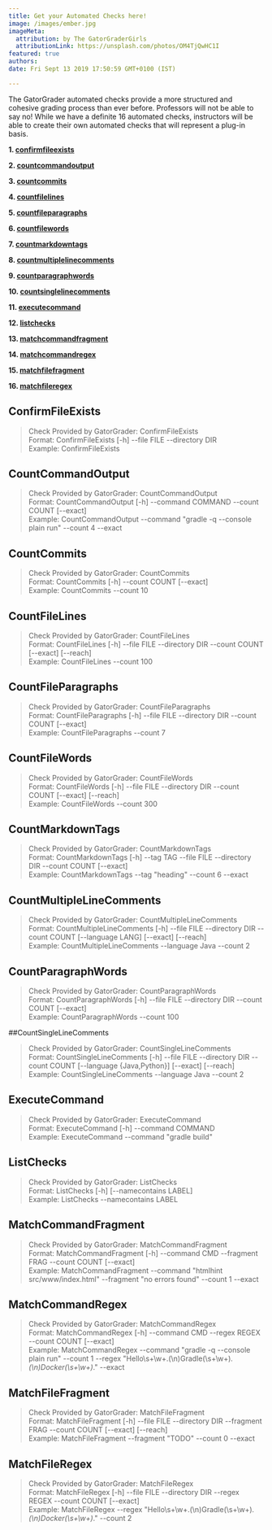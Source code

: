 ```yaml
---
title: Get your Automated Checks here!
image: /images/ember.jpg
imageMeta:
  attribution: by The GatorGraderGirls
  attributionLink: https://unsplash.com/photos/OM4TjQwHC1I
featured: true
authors:
date: Fri Sept 13 2019 17:50:59 GMT+0100 (IST)

---
```


The GatorGrader automated checks provide a more structured and cohesive grading
process than ever before. Professors will not be able to say no! While we have
a definite 16 automated checks, instructors will be able to create their own
automated checks that will represent a plug-in basis.

**1. [confirmfileexists](#confirmfileexists)**<br>

**2. [countcommandoutput](#countcommandoutput)**<br>

**3. [countcommits](#countcommits)**<br>

**4. [countfilelines](#countfilelines)**<br>

**5. [countfileparagraphs](#countfileparagraphs)**<br>

**6. [countfilewords](#countfilewords)**<br>

**7. [countmarkdowntags](#countmarkdowntags)**<br>

**8. [countmultiplelinecomments](#countmultiplelinecomments)**<br>

**9. [countparagraphwords](#countparagraphwords)**<br>

**10. [countsinglelinecomments](#countsinglelinecomments)**<br>

**11. [executecommand](#executecommand)**<br>

**12. [listchecks](#listchecks)**<br>

**13. [matchcommandfragment](#matchcommandfragment)**<br>

**14. [matchcommandregex](#matchcommandregex)**<br>

**15. [matchfilefragment](#matchfilefragment)**<br>

**16. [matchfileregex](#matchfileregex)**<br>

## ConfirmFileExists
> Check Provided by GatorGrader: ConfirmFileExists<br>
> Format: ConfirmFileExists [-h] --file FILE --directory DIR<br>
> Example: ConfirmFileExists <br>

## CountCommandOutput
> Check Provided by GatorGrader: CountCommandOutput<br>
> Format: CountCommandOutput [-h] --command COMMAND --count COUNT [--exact]<br>
> Example: CountCommandOutput --command "gradle -q --console plain run" --count 4 --exact <br>

## CountCommits
> Check Provided by GatorGrader: CountCommits<br>
> Format: CountCommits [-h] --count COUNT [--exact]<br>
> Example: CountCommits --count 10<br>

## CountFileLines
> Check Provided by GatorGrader: CountFileLines <br>
> Format: CountFileLines [-h] --file FILE --directory DIR --count COUNT [--exact] [--reach]<br>
> Example: CountFileLines --count 100<br>

## CountFileParagraphs
> Check Provided by GatorGrader: CountFileParagraphs<br>
> Format: CountFileParagraphs [-h] --file FILE --directory DIR --count COUNT [--exact]<br>
> Example: CountFileParagraphs --count 7<br>

## CountFileWords
> Check Provided by GatorGrader: CountFileWords<br>
> Format: CountFileWords [-h] --file FILE --directory DIR --count COUNT [--exact] [--reach]<br>
> Example: CountFileWords --count 300<br>

## CountMarkdownTags
> Check Provided by GatorGrader: CountMarkdownTags<br>
> Format: CountMarkdownTags [-h] --tag TAG --file FILE --directory DIR --count COUNT [--exact]<br>
> Example: CountMarkdownTags --tag "heading" --count 6 --exact<br>

## CountMultipleLineComments
> Check Provided by GatorGrader: CountMultipleLineComments<br>
> Format: CountMultipleLineComments [-h] --file FILE --directory DIR --count COUNT [--language LANG]
[--exact] [--reach]<br>
> Example: CountMultipleLineComments --language Java --count 2<br>

## CountParagraphWords
> Check Provided by GatorGrader: CountParagraphWords<br>
> Format: CountParagraphWords [-h] --file FILE --directory DIR --count COUNT [--exact]<br>
> Example: CountParagraphWords --count 100<br>

##CountSingleLineComments
> Check Provided by GatorGrader: CountSingleLineComments<br>
> Format: CountSingleLineComments [-h] --file FILE --directory DIR --count COUNT [--language
{Java,Python}] [--exact] [--reach]<br>
> Example: CountSingleLineComments --language Java --count 2<br>

## ExecuteCommand
> Check Provided by GatorGrader: ExecuteCommand<br>
> Format: ExecuteCommand [-h] --command COMMAND<br>
> Example: ExecuteCommand --command "gradle build"<br>

## ListChecks
> Check Provided by GatorGrader: ListChecks<br>
> Format: ListChecks [-h] [--namecontains LABEL]<br>
> Example: ListChecks --namecontains LABEL

## MatchCommandFragment
> Check Provided by GatorGrader: MatchCommandFragment<br>
> Format: MatchCommandFragment [-h] --command CMD --fragment FRAG --count COUNT [--exact]<br>
> Example: MatchCommandFragment --command "htmlhint src/www/index.html" --fragment "no errors found" --count 1 --exact<br>

## MatchCommandRegex
> Check Provided by GatorGrader: MatchCommandRegex<br>
> Format: MatchCommandRegex [-h] --command CMD --regex REGEX --count COUNT [--exact]<br>
> Example: MatchCommandRegex --command "gradle -q --console plain run" --count 1 --regex "Hello\s+\w+\.(\n)Gradle(\s+\w+)*\.(\n)Docker(\s+\w+)*\." --exact<br>

## MatchFileFragment
> Check Provided by GatorGrader: MatchFileFragment<br>
> Format: MatchFileFragment [-h] --file FILE --directory DIR --fragment FRAG --count COUNT [--exact] [--reach]<br>
> Example: MatchFileFragment --fragment "TODO" --count 0 --exact<br>

## MatchFileRegex
> Check Provided by GatorGrader: MatchFileRegex<br>
> Format: MatchFileRegex [-h] --file FILE --directory DIR --regex REGEX --count COUNT [--exact]<br>
> Example: MatchFileRegex --regex "Hello\s+\w+\.(\n)Gradle(\s+\w+)*\.(\n)Docker(\s+\w+)*\." --count 2
